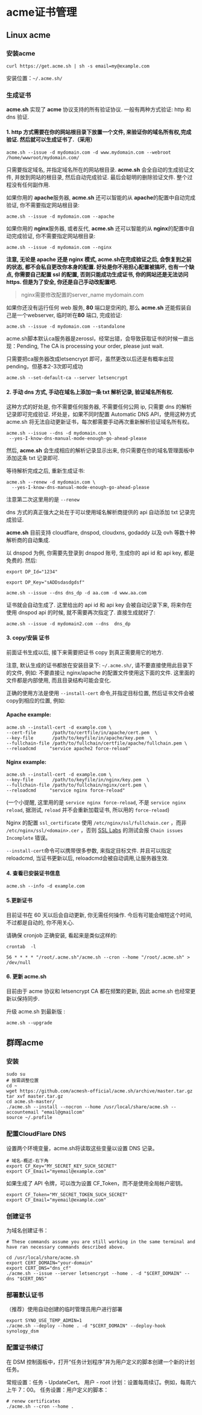 # acme证书管理

## Linux acme

### 安装acme

```shell
curl https://get.acme.sh | sh -s email=my@example.com
```

安装位置：`~/.acme.sh/`

### 生成证书

**acme.sh** 实现了 **acme** 协议支持的所有验证协议. 一般有两种方式验证: http 和 dns 验证.

#### 1. http 方式需要在你的网站根目录下放置一个文件, 来验证你的域名所有权,完成验证. 然后就可以生成证书了.（采用）

```
acme.sh --issue -d mydomain.com -d www.mydomain.com --webroot /home/wwwroot/mydomain.com/
```

只需要指定域名, 并指定域名所在的网站根目录. **acme.sh** 会全自动的生成验证文件, 并放到网站的根目录, 然后自动完成验证. 最后会聪明的删除验证文件. 整个过程没有任何副作用.

如果你用的 **apache**服务器, **acme.sh** 还可以智能的从 **apache**的配置中自动完成验证, 你不需要指定网站根目录:

```
acme.sh --issue -d mydomain.com --apache
```

如果你用的 **nginx**服务器, 或者反代, **acme.sh** 还可以智能的从 **nginx**的配置中自动完成验证, 你不需要指定网站根目录:

```
acme.sh --issue -d mydomain.com --nginx
```

**注意, 无论是 apache 还是 nginx 模式, acme.sh在完成验证之后, 会恢复到之前的状态, 都不会私自更改你本身的配置. 好处是你不用担心配置被搞坏, 也有一个缺点, 你需要自己配置 ssl 的配置, 否则只能成功生成证书, 你的网站还是无法访问https. 但是为了安全, 你还是自己手动改配置吧.**

> nginx需要修改配置的server_name mydomain.com

如果你还没有运行任何 web 服务, **80** 端口是空闲的, 那么 **acme.sh** 还能假装自己是一个webserver, 临时听在**80** 端口, 完成验证:

```
acme.sh --issue -d mydomain.com --standalone
```

acme.sh脚本默认ca服务器是zerossl，经常出错，会导致获取证书的时候一直出现：Pending, The CA is processing your order, please just wait.

只需要把ca服务器改成letsencrypt 即可，虽然更改以后还是有概率出现pending，但基本2-3次即可成功

```
acme.sh --set-default-ca --server letsencrypt
```

#### 2. 手动 dns 方式, 手动在域名上添加一条 txt 解析记录, 验证域名所有权.

这种方式的好处是, 你不需要任何服务器, 不需要任何公网 ip, 只需要 dns 的解析记录即可完成验证. 坏处是，如果不同时配置 Automatic DNS API，使用这种方式 acme.sh 将无法自动更新证书，每次都需要手动再次重新解析验证域名所有权。

```
acme.sh --issue --dns -d mydomain.com \
 --yes-I-know-dns-manual-mode-enough-go-ahead-please
```

然后, **acme.sh** 会生成相应的解析记录显示出来, 你只需要在你的域名管理面板中添加这条 txt 记录即可.

等待解析完成之后, 重新生成证书:

```
acme.sh --renew -d mydomain.com \
  --yes-I-know-dns-manual-mode-enough-go-ahead-please
```

注意第二次这里用的是 `--renew`

dns 方式的真正强大之处在于可以使用域名解析商提供的 api 自动添加 txt 记录完成验证.

**acme.sh** 目前支持 cloudflare, dnspod, cloudxns, godaddy 以及 ovh 等数十种解析商的自动集成.

以 dnspod 为例, 你需要先登录到 dnspod 账号, 生成你的 api id 和 api key, 都是免费的. 然后:

```
export DP_Id="1234"

export DP_Key="sADDsdasdgdsf"

acme.sh --issue --dns dns_dp -d aa.com -d www.aa.com
```

证书就会自动生成了. 这里给出的 api id 和 api key 会被自动记录下来, 将来你在使用 dnspod api 的时候, 就不需要再次指定了. 直接生成就好了:

```
acme.sh --issue -d mydomain2.com --dns  dns_dp
```

#### 3. copy/安装 证书

前面证书生成以后, 接下来需要把证书 copy 到真正需要用它的地方.

注意, 默认生成的证书都放在安装目录下: `~/.acme.sh/`, 请不要直接使用此目录下的文件, 例如: 不要直接让 nginx/apache 的配置文件使用这下面的文件. 这里面的文件都是内部使用, 而且目录结构可能会变化.

正确的使用方法是使用 `--install-cert` 命令,并指定目标位置, 然后证书文件会被copy到相应的位置, 例如:

#### Apache example:

```
acme.sh --install-cert -d example.com \
--cert-file      /path/to/certfile/in/apache/cert.pem  \
--key-file       /path/to/keyfile/in/apache/key.pem  \
--fullchain-file /path/to/fullchain/certfile/apache/fullchain.pem \
--reloadcmd     "service apache2 force-reload"
```

#### Nginx example:

```
acme.sh --install-cert -d example.com \
--key-file       /path/to/keyfile/in/nginx/key.pem  \
--fullchain-file /path/to/fullchain/nginx/cert.pem \
--reloadcmd     "service nginx force-reload"
```

(一个小提醒, 这里用的是 `service nginx force-reload`, 不是 `service nginx reload`, 据测试, `reload` 并不会重新加载证书, 所以用的 `force-reload`)

Nginx 的配置 `ssl_certificate` 使用 `/etc/nginx/ssl/fullchain.cer` ，而非 `/etc/nginx/ssl/<domain>.cer` ，否则 [SSL Labs](https://www.ssllabs.com/ssltest/) 的测试会报 `Chain issues Incomplete` 错误。

`--install-cert`命令可以携带很多参数, 来指定目标文件. 并且可以指定 reloadcmd, 当证书更新以后, reloadcmd会被自动调用,让服务器生效.

#### 4. 查看已安装证书信息

```
acme.sh --info -d example.com
```



#### 5.更新证书

目前证书在 60 天以后会自动更新, 你无需任何操作. 今后有可能会缩短这个时间, 不过都是自动的, 你不用关心.

请确保 cronjob 正确安装, 看起来是类似这样的:

```
crontab  -l

56 * * * * "/root/.acme.sh"/acme.sh --cron --home "/root/.acme.sh" > /dev/null
```

#### 6. 更新 acme.sh

目前由于 acme 协议和 letsencrypt CA 都在频繁的更新, 因此 acme.sh 也经常更新以保持同步.

升级 acme.sh 到最新版 :

```
acme.sh --upgrade
```



## 群晖acme

### 安装

```shell
sudo su
# 按需调整位置
cd ~ 
wget https://github.com/acmesh-official/acme.sh/archive/master.tar.gz
tar xvf master.tar.gz
cd acme.sh-master/
./acme.sh --install --nocron --home /usr/local/share/acme.sh --accountemail "email@gmailcom"
source ~/.profile
```

### 配置CloudFlare DNS

设置两个环境变量，acme.sh将读取这些变量以设置 DNS 记录。

```shell
# 域名-概述-右下角
export CF_Key="MY_SECRET_KEY_SUCH_SECRET"
export CF_Email="myemail@example.com"
```

如果生成了 API 令牌，可以改为设置 CF_Token，而不是使用全局帐户密钥。

```docker
export CF_Token="MY_SECRET_TOKEN_SUCH_SECRET"
export CF_Email="myemail@example.com"
```

### 创建证书

为域名创建证书：

```docker
# These commands assume you are still working in the same terminal and have ran necessary commands described above.

cd /usr/local/share/acme.sh
export CERT_DOMAIN="your-domain"
export CERT_DNS="dns_cf"
./acme.sh --issue --server letsencrypt --home . -d "$CERT_DOMAIN" --dns "$CERT_DNS"
```

### 部署默认证书

（推荐）使用自动创建的临时管理员用户进行部署

```shell
export SYNO_USE_TEMP_ADMIN=1
./acme.sh --deploy --home . -d "$CERT_DOMAIN" --deploy-hook synology_dsm
```

### 配置证书续订

在 DSM 控制面板中，打开“任务计划程序”并为用户定义的脚本创建一个新的计划任务。

常规设置：任务 - UpdateCert。 用户 - root
计划：设置每周续订。例如，每周六上午 7：00。
任务设置：用户定义的脚本：

```docker
# renew certificates 
./acme.sh --cron --home .
```